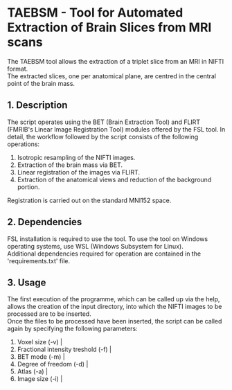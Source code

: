 # TAEBSM - Tool for Automated Extraction of Brain Slices from MRI scans

The TAEBSM tool allows the extraction of a triplet slice from an MRI in NIFTI format.  
The extracted slices, one per anatomical plane, are centred in the central point of the brain mass.

## 1. Description
The script operates using the BET (Brain Extraction Tool) and FLIRT (FMRIB's Linear Image Registration Tool) modules offered by the FSL tool. In detail, the workflow followed by the script consists of the following operations:

1) Isotropic resampling of the NIFTI images.
2) Extraction of the brain mass via BET.
3) Linear registration of the images via FLIRT.
4) Extraction of the anatomical views and reduction of the background portion.

Registration is carried out on the standard MNI152 space.  

## 2. Dependencies
FSL installation is required to use the tool. To use the tool on Windows operating systems, use WSL (Windows Subsystem for Linux).  
Additional dependencies required for operation are contained in the 'requirements.txt' file.

## 3. Usage
The first execution of the programme, which can be called up via the help, allows the creation of the input directory, into which the NIFTI images to be processed are to be inserted.  
Once the files to be processed have been inserted, the script can be called again by specifying the following parameters:

1) Voxel size (-v) |
2) Fractional intensity treshold (-f) |
3) BET mode (-m) |
4) Degree of freedom (-d) |
5) Atlas (-a) |
6) Image size (-i) |
